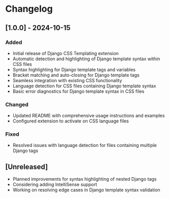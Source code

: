 # Changelog

## [1.0.0] - 2024-10-15

### Added

- Initial release of Django CSS Templating extension
- Automatic detection and highlighting of Django template syntax within CSS files
- Syntax highlighting for Django template tags and variables
- Bracket matching and auto-closing for Django template tags
- Seamless integration with existing CSS functionality
- Language detection for CSS files containing Django template syntax
- Basic error diagnostics for Django template syntax in CSS files

### Changed

- Updated README with comprehensive usage instructions and examples
- Configured extension to activate on CSS language files

### Fixed

- Resolved issues with language detection for files containing multiple Django tags

## [Unreleased]

- Planned improvements for syntax highlighting of nested Django tags
- Considering adding IntelliSense support
- Working on resolving edge cases in Django template syntax validation
